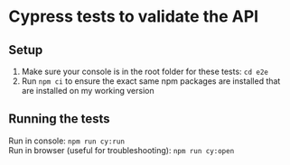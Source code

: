# Cypress tests to validate the API

## Setup

1. Make sure your console is in the root folder for these tests:  `cd e2e`   
2. Run `npm ci` to ensure the exact same npm packages are installed that are installed on my working version



## Running the tests

Run in console: `npm run cy:run`     
Run in browser (useful for troubleshooting): `npm run cy:open`